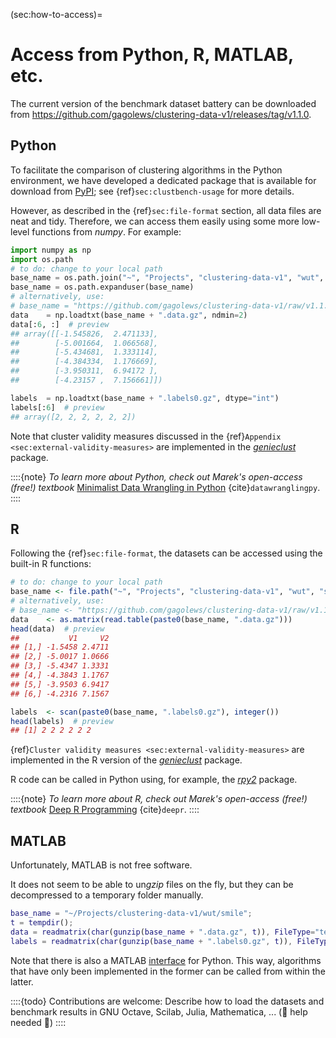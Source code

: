 



(sec:how-to-access)=
# Access from Python, R, MATLAB, etc.


The current version of the benchmark dataset battery can be downloaded
from <https://github.com/gagolews/clustering-data-v1/releases/tag/v1.1.0>.

## Python

To facilitate the comparison of clustering algorithms in the
Python environment, we have developed a dedicated package
that is available for download from
[PyPI](https://pypi.org/project/clustering-benchmarks/);
see {ref}`sec:clustbench-usage` for more details.

However, as described in the {ref}`sec:file-format` section,
all data files are neat and tidy. Therefore, we can access them
easily using some more low-level functions from *numpy*. For example:


``` python
import numpy as np
import os.path
# to do: change to your local path
base_name = os.path.join("~", "Projects", "clustering-data-v1", "wut", "smile")
base_name = os.path.expanduser(base_name)
# alternatively, use:
# base_name = "https://github.com/gagolews/clustering-data-v1/raw/v1.1.0/wut/smile"
data    = np.loadtxt(base_name + ".data.gz", ndmin=2)
data[:6, :]  # preview
## array([[-1.545826,  2.471133],
##        [-5.001664,  1.066568],
##        [-5.434681,  1.333114],
##        [-4.384334,  1.176669],
##        [-3.950311,  6.94172 ],
##        [-4.23157 ,  7.156661]])
```


``` python
labels  = np.loadtxt(base_name + ".labels0.gz", dtype="int")
labels[:6]  # preview
## array([2, 2, 2, 2, 2, 2])
```


Note that cluster validity measures discussed in the
{ref}`Appendix <sec:external-validity-measures>`
are implemented in the [*genieclust*](https://genieclust.gagolewski.com)
package.


::::{note}
*To learn more about Python,
check out Marek's open-access (free!) textbook*
[Minimalist Data Wrangling in Python](https://datawranglingpy.gagolewski.com/)
{cite}`datawranglingpy`.
::::



## R

Following the {ref}`sec:file-format`,
the datasets can be accessed using the built-in R functions:


``` r
# to do: change to your local path
base_name <- file.path("~", "Projects", "clustering-data-v1", "wut", "smile")
# alternatively, use:
# base_name <- "https://github.com/gagolews/clustering-data-v1/raw/v1.1.0/wut/smile"
data    <- as.matrix(read.table(paste0(base_name, ".data.gz")))
head(data)  # preview
##           V1     V2
## [1,] -1.5458 2.4711
## [2,] -5.0017 1.0666
## [3,] -5.4347 1.3331
## [4,] -4.3843 1.1767
## [5,] -3.9503 6.9417
## [6,] -4.2316 7.1567
```


``` r
labels  <- scan(paste0(base_name, ".labels0.gz"), integer())
head(labels)  # preview
## [1] 2 2 2 2 2 2
```



{ref}`Cluster validity measures <sec:external-validity-measures>`
are implemented in the R version of the
[*genieclust*](https://genieclust.gagolewski.com) package.


R code can be called in Python using, for example,
the [*rpy2*](https://pypi.org/project/rpy2/) package.


::::{note}
*To learn more about R, check out Marek's open-access (free!) textbook*
[Deep R Programming](https://deepr.gagolewski.com/)
{cite}`deepr`.
::::




## MATLAB

Unfortunately, MATLAB is not free software.

It does not seem to be able to un*gzip* files
on the fly, but they can be decompressed to a temporary folder
manually.


```matlab
base_name = "~/Projects/clustering-data-v1/wut/smile";
t = tempdir();
data = readmatrix(char(gunzip(base_name + ".data.gz", t)), FileType="text");
labels = readmatrix(char(gunzip(base_name + ".labels0.gz", t)), FileType="text");
```

Note that there is also a MATLAB
[interface](https://au.mathworks.com/products/matlab/matlab-and-python.html)
for Python. This way, algorithms that have only been implemented in the
former can be called from within the latter.




::::{todo}
Contributions are welcome: Describe how to load
the datasets and benchmark results
in GNU Octave, Scilab, Julia, Mathematica, ... (🚧 help needed 🚧)
::::
